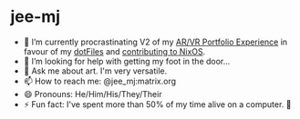 # jee-mj

- 🔭 I’m currently procrastinating V2 of my [AR/VR Portfolio Experience](https://github.com/jee-mj/portfolio) in favour of my [dotFiles](https://github.com/jee-mj/dotFiles) and [contributing to NixOS](https://github.com/jee-mj/nixpkgs).
- 🤔 I’m looking for help with getting my foot in the door...
- 💬 Ask me about art. I'm very versatile.
- 📫 How to reach me: @jee_mj:matrix.org
- 😄 Pronouns: He/Him/His/They/Their
- ⚡ Fun fact: I've spent more than 50% of my time alive on a computer. 🧓

<!--
**jee-mj/jee-mj** is a ✨ _special_ ✨ repository because its `README.md` (this file) appears on your GitHub profile.

Here are some ideas to get you started:

- 🔭 I’m currently working on ...
- 🌱 I’m currently learning ...
- 👯 I’m looking to collaborate on ...
- 🤔 I’m looking for help with ...
- 💬 Ask me about ...
- 📫 How to reach me: ...
- 😄 Pronouns: ...
- ⚡ Fun fact: ...
-->
